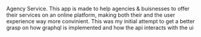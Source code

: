 Agency Service.
This app is made to help agencies & buisnesses to offer their services on an online platform, making both their and the user experience way more convinient.
This was my initial attempt to get a better grasp on how graphql is implemented and how the api interacts with the ui
